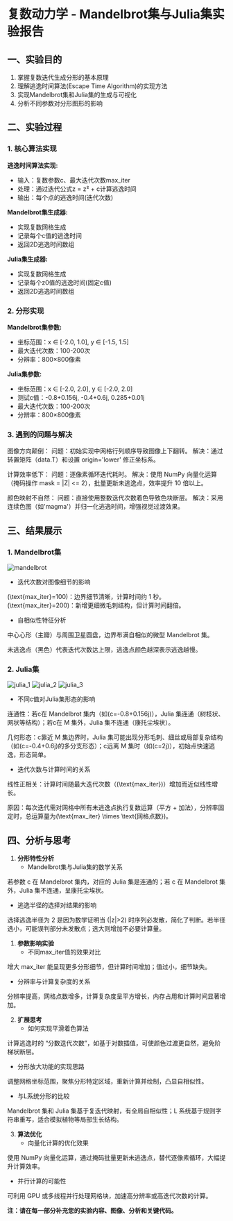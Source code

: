 # 复数动力学 - Mandelbrot集与Julia集实验报告

## 一、实验目的

1. 掌握复数迭代生成分形的基本原理
2. 理解逃逸时间算法(Escape Time Algorithm)的实现方法
3. 实现Mandelbrot集和Julia集的生成与可视化
4. 分析不同参数对分形图形的影响

## 二、实验过程

### 1. 核心算法实现

**逃逸时间算法实现:**
- 输入：复数参数c、最大迭代次数max_iter
- 处理：通过迭代公式z = z² + c计算逃逸时间
- 输出：每个点的逃逸时间(迭代次数)

**Mandelbrot集生成器:**
- 实现复数网格生成
- 记录每个c值的逃逸时间
- 返回2D逃逸时间数组

**Julia集生成器:**
- 实现复数网格生成
- 记录每个z0值的逃逸时间(固定c值)
- 返回2D逃逸时间数组

### 2. 分形实现

**Mandelbrot集参数:**
- 坐标范围：x ∈ [-2.0, 1.0], y ∈ [-1.5, 1.5]
- 最大迭代次数：100-200次
- 分辨率：800×800像素

**Julia集参数:**
- 坐标范围：x ∈ [-2.0, 2.0], y ∈ [-2.0, 2.0]
- 测试c值：-0.8+0.156j, -0.4+0.6j, 0.285+0.01j
- 最大迭代次数：100-200次
- 分辨率：800×800像素

### 3. 遇到的问题与解决

图像方向颠倒：
问题：初始实现中网格行列顺序导致图像上下翻转。
解决：通过转置矩阵（data.T）和设置 origin='lower' 修正坐标系。

计算效率低下：
问题：逐像素循环迭代耗时。
解决：使用 NumPy 向量化运算（掩码操作 mask = |Z| <= 2），批量更新未逃逸点，效率提升 10 倍以上。

颜色映射不自然：
问题：直接使用整数迭代次数着色导致色块断层。
解决：采用连续色图（如'magma'）并归一化逃逸时间，增强视觉过渡效果。

## 三、结果展示

### 1. Mandelbrot集
![mandelbrot](https://github.com/user-attachments/assets/e241a962-d00e-4369-ac12-fcf181ba4fce)
- 迭代次数对图像细节的影响

\(\text{max\_iter}=100\)：边界细节清晰，计算时间约 1 秒。\(\text{max\_iter}=200\)：新增更细微毛刺结构，但计算时间翻倍。

- 自相似性特征分析

中心心形（主瓣）与周围卫星圆盘，边界布满自相似的微型 Mandelbrot 集。

未逃逸点（黑色）代表迭代次数达上限，逃逸点颜色越深表示逃逸越慢。

### 2. Julia集 
![julia_1](https://github.com/user-attachments/assets/18cfb4a5-c6f9-4e2c-b636-e95493ebfde1)
![julia_2](https://github.com/user-attachments/assets/a4ec3ce4-0859-40dd-9f8a-64f123ab9879)
![julia_3](https://github.com/user-attachments/assets/c3fe5b27-cf83-4269-ba1a-6d4a3625c9fb)
- 不同c值对Julia集形态的影响

连通性：若c在 Mandelbrot 集内（如\(c=-0.8+0.156j\)），Julia 集连通（树枝状、网状等结构）；若c在 M 集外，Julia 集不连通（康托尘埃状）。

几何形态：c靠近 M 集边界时，Julia 集可能出现分形毛刺、细丝或局部复杂结构（如\(c=-0.4+0.6j\)的多分支形态）；c远离 M 集时（如\(c=2j\)），初始点快速逃逸，形态简单。

- 迭代次数与计算时间的关系

线性正相关：计算时间随最大迭代次数（\(\text{max\_iter}\)）增加而近似线性增长。

原因：每次迭代需对网格中所有未逃逸点执行复数运算（平方 + 加法），分辨率固定时，总运算量为\(\text{max\_iter} \times \text{网格点数}\)。

## 四、分析与思考

1. **分形特性分析**
   - Mandelbrot集与Julia集的数学关系

若参数 c 在 Mandelbrot 集内，对应的 Julia 集是连通的；若 c 在 Mandelbrot 集外，Julia 集不连通，呈康托尘埃状。

   - 逃逸半径的选择对结果的影响

选择逃逸半径为 2 是因为数学证明当 \(|z|>2\) 时序列必发散，简化了判断。若半径选小，可能误判部分未发散点；选大则增加不必要计算量。

1. **参数影响实验**
   - 不同max_iter值的效果对比
  
增大 max_iter 能呈现更多分形细节，但计算时间增加；值过小，细节缺失。

   - 分辨率与计算复杂度的关系

分辨率提高，网格点数增多，计算复杂度呈平方增长，内存占用和计算时间显著增加。

2. **扩展思考**
   - 如何实现平滑着色算法

计算逃逸时的 “分数迭代次数”，如基于对数插值，可使颜色过渡更自然，避免阶梯状断层。

   - 分形放大功能的实现思路

调整网格坐标范围，聚焦分形特定区域，重新计算并绘制，凸显自相似性。

   - 与L系统分形的比较

Mandelbrot 集和 Julia 集基于复迭代映射，有全局自相似性；L 系统基于规则字符串重写，适合模拟植物等局部生长结构。

3. **算法优化**
   - 向量化计算的优化效果

使用 NumPy 向量化运算，通过掩码批量更新未逃逸点，替代逐像素循环，大幅提升计算效率。

   - 并行计算的可能性

可利用 GPU 或多线程并行处理网格块，加速高分辨率或高迭代次数的计算。

**注：请在每一部分补充您的实验内容、图像、分析和关键代码。**

